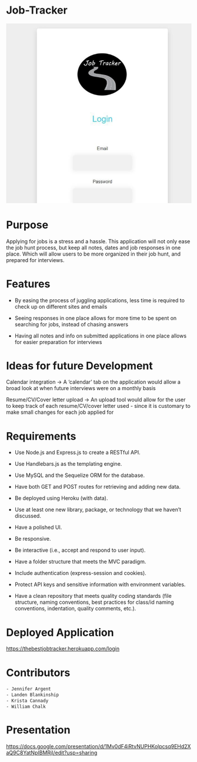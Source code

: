 # Job-Tracker

![alt text](./public/images/IMG_0862.jpg)

# Purpose

Applying for jobs is a stress and a hassle. This application will not only ease the job hunt process, but keep all notes, dates and job responses in one place. Which will allow users to be more organized in their job hunt, and prepared for interviews.

# Features

- By easing the process of juggling applications, less time is required to check up on different sites and emails

- Seeing responses in one place allows for more time to be spent on searching for jobs, instead of chasing answers

- Having all notes and info on submitted applications in one place allows for easier preparation for interviews

# Ideas for future Development

Calendar integration → A ‘calendar’ tab on the application would allow a broad look at when future interviews were on a monthly basis

Resume/CV/Cover letter upload →
An upload tool would allow for the user to keep track of each resume/CV/cover letter used - since it is customary to make small changes for each job applied for

# Requirements

- Use Node.js and Express.js to create a RESTful API.

- Use Handlebars.js as the templating engine.

- Use MySQL and the Sequelize ORM for the database.

- Have both GET and POST routes for retrieving and adding new data.

- Be deployed using Heroku (with data).

- Use at least one new library, package, or technology that we haven’t discussed.

- Have a polished UI.

- Be responsive.

- Be interactive (i.e., accept and respond to user input).

- Have a folder structure that meets the MVC paradigm.

- Include authentication (express-session and cookies).

- Protect API keys and sensitive information with environment variables.

- Have a clean repository that meets quality coding standards (file structure, naming conventions, best practices for class/id naming conventions, indentation, quality comments, etc.).

# Deployed Application

https://thebestjobtracker.herokuapp.com/login

# Contributors

```
- Jennifer Argent
- Landen Blankinship
- Krista Cannady
- William Chalk
```

# Presentation

https://docs.google.com/presentation/d/1Mv0dF4iRtvNUPHKolpcsq9EHd2XaQ9C8YatNpIBMRjI/edit?usp=sharing
